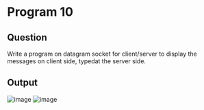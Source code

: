 # Program 10
## Question
Write a program on datagram socket for client/server to display the messages on client side, typedat the server side.
## Output
![image](https://user-images.githubusercontent.com/42874695/106568446-4e97d480-6559-11eb-9287-a166af6f5be9.png)
![image](https://user-images.githubusercontent.com/42874695/106568496-61120e00-6559-11eb-85bd-5401a2c2add9.png)
